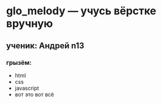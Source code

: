 # glo_melody — учусь вёрстке вручную

## ученик: Андрей n13

### грызём:
- html
- css
- javascript
- вот это вот всё
